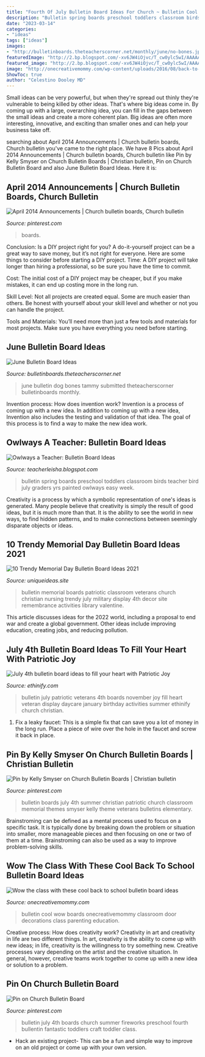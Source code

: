 ```yaml
---
title: "Fourth Of July Bulletin Board Ideas For Church ~ Bulletin Cool Wow Boards Onecreativemommy Classroom Door Decorations Class Parenting Education"
description: "Bulletin spring boards preschool toddlers classroom birds teacher bird july graders yrs painted owlways easy week"
date: "2023-03-14"
categories:
- "ideas"
tags: ["ideas"]
images:
- "http://bulletinboards.theteacherscorner.net/monthly/june/no-bones.jpg"
featuredImage: "http://2.bp.blogspot.com/-xv6JW4iOjvc/T_cw0ylc5wI/AAAAAAAAAes/bBFqo5GEN6k/s1600/spring+138.jpg"
featured_image: "http://2.bp.blogspot.com/-xv6JW4iOjvc/T_cw0ylc5wI/AAAAAAAAAes/bBFqo5GEN6k/s1600/spring+138.jpg"
image: "http://onecreativemommy.com/wp-content/uploads/2016/08/back-to-school-bulletin-boards-featured-500x625.jpg"
ShowToc: true
author: "Celestino Dooley MD"
---
```



Small ideas can be very powerful, but when they're spread out thinly they're vulnerable to being killed by other ideas. That's where big ideas come in. By coming up with a large, overarching idea, you can fill in the gaps between the small ideas and create a more coherent plan. Big ideas are often more interesting, innovative, and exciting than smaller ones and can help your business take off.

	

		
searching about April 2014 Announcements | Church bulletin boards, Church bulletin you've came to the right place. We have 8 Pics about April 2014 Announcements | Church bulletin boards, Church bulletin like Pin by Kelly Smyser on Church Bulletin Boards | Christian bulletin, Pin on Church Bulletin Board and also June Bulletin Board Ideas. Here it is:
		
    
## April 2014 Announcements | Church Bulletin Boards, Church Bulletin

<img loading=lazy src="https://i.pinimg.com/736x/3c/8a/a0/3c8aa07f472219ba75bc010dec6d4ce0--bulletin-boards.jpg" onerror="this.onerror=null;this.src='https://tse3.mm.bing.net/th?id=OIP.7gpcyXYOyVoD6I7Yovz06AHaFj&amp;pid=15.1';" alt="April 2014 Announcements | Church bulletin boards, Church bulletin">

_Source: pinterest.com_

>boards. 

	

Conclusion: Is a DIY project right for you?
A do-it-yourself project can be a great way to save money, but it’s not right for everyone. Here are some things to consider before starting a DIY project.
Time: A DIY project will take longer than hiring a professional, so be sure you have the time to commit.

Cost: The initial cost of a DIY project may be cheaper, but if you make mistakes, it can end up costing more in the long run.

Skill Level: Not all projects are created equal. Some are much easier than others. Be honest with yourself about your skill level and whether or not you can handle the project.

Tools and Materials: You’ll need more than just a few tools and materials for most projects. Make sure you have everything you need before starting.

    
## June Bulletin Board Ideas

<img loading=lazy src="http://bulletinboards.theteacherscorner.net/monthly/june/no-bones.jpg" onerror="this.onerror=null;this.src='https://tse2.mm.bing.net/th?id=OIP.ZaaQUd8xuGM1wOP_3_piFQAAAA&amp;pid=15.1';" alt="June Bulletin Board Ideas">

_Source: bulletinboards.theteacherscorner.net_

>june bulletin dog bones tammy submitted theteacherscorner bulletinboards monthly. 

	

Invention process: How does invention work?
Invention is a process of coming up with a new idea. In addition to coming up with a new idea, Invention also includes the testing and validation of that idea. The goal of this process is to find a way to make the new idea work.

    
## Owlways A Teacher: Bulletin Board Ideas

<img loading=lazy src="http://2.bp.blogspot.com/-xv6JW4iOjvc/T_cw0ylc5wI/AAAAAAAAAes/bBFqo5GEN6k/s1600/spring+138.jpg" onerror="this.onerror=null;this.src='https://tse2.mm.bing.net/th?id=OIP.xbmKIbAYLZdentBAs5fhywHaEK&amp;pid=15.1';" alt="Owlways a Teacher: Bulletin Board Ideas">

_Source: teacherleisha.blogspot.com_

>bulletin spring boards preschool toddlers classroom birds teacher bird july graders yrs painted owlways easy week. 

	

Creativity is a process by which a symbolic representation of one's ideas is generated. Many people believe that creativity is simply the result of good ideas, but it is much more than that. It is the ability to see the world in new ways, to find hidden patterns, and to make connections between seemingly disparate objects or ideas.

    
## 10 Trendy Memorial Day Bulletin Board Ideas 2021

<img loading=lazy src="https://www.uniqueideas.site/wp-content/uploads/memorial-day-pinteres.jpg" onerror="this.onerror=null;this.src='https://tse2.mm.bing.net/th?id=OIP.X40PUxU4Wsg7f-I-D6957wHaFj&amp;pid=15.1';" alt="10 Trendy Memorial Day Bulletin Board Ideas 2021">

_Source: uniqueideas.site_

>bulletin memorial boards patriotic classroom veterans church christian nursing trendy july military display 4th decor site remembrance activities library valentine. 

	

This article discusses ideas for the 2022 world, including a proposal to end war and create a global government. Other ideas include improving education, creating jobs, and reducing pollution.

    
## July 4th Bulletin Board Ideas To Fill Your Heart With Patriotic Joy

<img loading=lazy src="https://i.pinimg.com/originals/14/23/7d/14237d68ee3ff19138dcbf8ada96a64d.jpg" onerror="this.onerror=null;this.src='https://tse2.mm.bing.net/th?id=OIP.pAtGLrKcBxDfGKxmF_2YCAHaFj&amp;pid=15.1';" alt="July 4th bulletin board ideas to fill your heart with Patriotic Joy">

_Source: ethinify.com_

>bulletin july patriotic veterans 4th boards november joy fill heart veteran display daycare january birthday activities summer ethinify church christian. 

	

1. Fix a leaky faucet: This is a simple fix that can save you a lot of money in the long run. Place a piece of wire over the hole in the faucet and screw it back in place.

    
## Pin By Kelly Smyser On Church Bulletin Boards | Christian Bulletin

<img loading=lazy src="https://i.pinimg.com/736x/43/0b/30/430b30589cad36cd8af1da40ab651ea7.jpg" onerror="this.onerror=null;this.src='https://tse3.mm.bing.net/th?id=OIP.WEFrS3weKkxw3vUQVD3ukwHaJ3&amp;pid=15.1';" alt="Pin by Kelly Smyser on Church Bulletin Boards | Christian bulletin">

_Source: pinterest.com_

>bulletin boards july 4th summer christian patriotic church classroom memorial themes smyser kelly theme veterans bulletins elementary. 

	

Brainstroming can be defined as a mental process used to focus on a specific task. It is typically done by breaking down the problem or situation into smaller, more manageable pieces and then focusing on one or two of them at a time. Brainstroming can also be used as a way to improve problem-solving skills.

    
## Wow The Class With These Cool Back To School Bulletin Board Ideas

<img loading=lazy src="http://onecreativemommy.com/wp-content/uploads/2016/08/back-to-school-bulletin-boards-featured-500x625.jpg" onerror="this.onerror=null;this.src='https://tse1.mm.bing.net/th?id=OIP.7WrgbTQYLwq11dafrOLSngHaJQ&amp;pid=15.1';" alt="Wow the class with these cool back to school bulletin board ideas">

_Source: onecreativemommy.com_

>bulletin cool wow boards onecreativemommy classroom door decorations class parenting education. 

	

Creative process: How does creativity work?
Creativity in art and creativity in life are two different things. In art, creativity is the ability to come up with new ideas; in life, creativity is the willingness to try something new. Creative processes vary depending on the artist and the creative situation. In general, however, creative teams work together to come up with a new idea or solution to a problem.

    
## Pin On Church Bulletin Board

<img loading=lazy src="https://i.pinimg.com/originals/ec/fb/6c/ecfb6c5c64179a3f154cbbba75efb6b9.jpg" onerror="this.onerror=null;this.src='https://tse2.mm.bing.net/th?id=OIP.7lZlo7TT47ZqhtGkExaeHwHaJ4&amp;pid=15.1';" alt="Pin on Church Bulletin Board">

_Source: pinterest.com_

>bulletin july 4th boards church summer fireworks preschool fourth bullentin fantastic toddlers craft toddler class. 

	

- Hack an existing project- This can be a fun and simple way to improve on an old project or come up with your own version.

